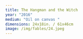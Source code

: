 ```yaml
---
title: The Hangman and the Witch
year: "2016"
medium: "Oil on canvas "
dimensions: 24x18in. / 61x46cm
image: /img/fables/24.jpeg
---
```




